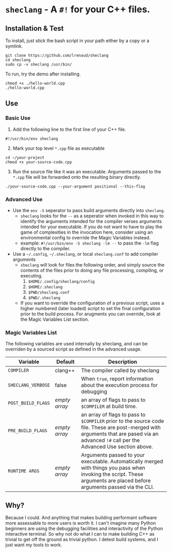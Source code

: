 # `sheclang` - A `#!` for your C++ files.
## Installation & Test
To install, just stick the bash script in your path either by a copy or a symlink.
```
git clone https://github.com/lrenaud/sheclang
cd sheclang
sudo cp -v sheclang /usr/bin/
```
To run, try the demo after installing.
```
chmod +x ./hello-world.cpp
./hello-world.cpp
```
## Use
### Basic Use
1. Add the following line to the first line of your C++ file.
```
#!/usr/bin/env sheclang
```
2. Mark your top level `*.cpp` file as executable
```
cd ~/your-project
chmod +x your-source-code.cpp
```
3. Run the source file like it was an executable. Arguments passed to the `*.cpp` file will be forwarded onto the resulting binary directly.
```
./your-source-code.cpp --your-argument positional --this-flag
```
### Advanced Use
 - Use the `env -S` seperator to pass build arguments directly into `sheclang`.
   - `sheclang` looks for the `--` as a seperator when invoked in this way to identify the arguments intended for the compiler verses arguments intended for your executable. If you do not want to have to play the game of complexities in the invocation here, consider using an environmental config to override the Magic Variables instead.
   - example: `#!/usr/bin/env -S sheclang -lm --` to pass the `-lm` flag directly to the compiler.
 - Use a `~/.config`, `~/.sheclang`, or local `sheclang.conf` to add compiler arguments
   - `sheclang` will look for files the following order, and simply source the contents of the files prior to doing any file processing, compiling, or executing.
     1. `$HOME/.config/sheclang/config`
     2. `$HOME/.sheclang`
     3. `$PWD/sheclang.conf`
     4. `$PWD/.sheclang`
   - If you want to override the configuration of a previous script, uses a higher numbered (later loaded) script to set the final configuration prior to the build process. For arugments you can override, look at the Magic Variables List section.

### Magic Variables List
The following variables are used internally by sheclang, and can be overriden by a sourced script as defined in the advanced usage.

| Variable | Default | Description |
| --- | --- | --- |
| `COMPILER` | clang++ | The compiler called by sheclang |
| `SHECLANG_VERBOSE` | false | When `true`, report information about the execution process for debugging |
| `POST_BUILD_FLAGS` | *empty array* | an array of flags to pass to `$COMPILER` at build time. |
| `PRE_BUILD_FLAGS` | *empty array* | an array of flags to pass to `$COMPILER` prior to the source code file. These are post-merged with arguments that are pased via an advanced `!#` call per the Advanced Use section above. |
| `RUNTIME ARGS` | *empty array* | Arguments passed to your executable. Automatically merged with things you pass when invoking the script. These arguments are placed before arguments passed via the CLI. |

## Why?
Because I could. And anything that makes building performant software more
assessable to more users is worth it. I can't imagine many Python beginners are
using the debugging facilities and interactivity of the Python interactive
terminal. So why not do what I can to make building C++ as trivial to get
off the ground as trivial python. I detest build systems, and I just want my tools
to work.
